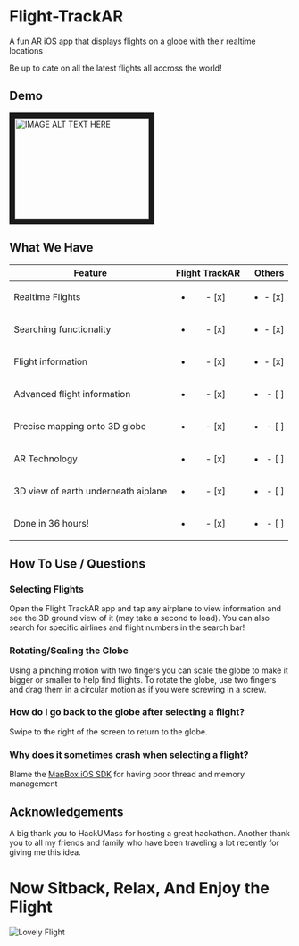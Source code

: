 # Flight-TrackAR
A fun AR iOS app that displays flights on a globe with their realtime locations

Be up to date on all the latest flights all accross the world!

## Demo
<a href="http://www.youtube.com/watch?feature=player_embedded&v=S8j9V2fYhOI
" target="_blank"><img src="http://img.youtube.com/vi/S8j9V2fYhOI/0.jpg" 
alt="IMAGE ALT TEXT HERE" width="240" height="180" border="10" /></a>

## What We Have

| Feature       | Flight TrackAR| Others|
| ------------- |:-------------:| -----:|
| Realtime Flights| <ul><li>- [x] </li></ul> | <ul><li>- [x] </li></ul> |
| Searching functionality | <ul><li>- [x] </li></ul> | <ul><li>- [x] </li></ul> |
| Flight information | <ul><li>- [x] </li></ul> | <ul><li>- [x] </li></ul> |
| Advanced flight information | <ul><li>- [x] </li></ul> | <ul><li>- [ ] </li></ul> |
| Precise mapping onto 3D globe | <ul><li>- [x] </li></ul> | <ul><li>- [ ] </li></ul> |
| AR Technology | <ul><li>- [x] </li></ul> | <ul><li>- [ ] </li></ul> |
| 3D view of earth underneath aiplane | <ul><li>- [x] </li></ul> | <ul><li>- [ ] </li></ul> |
| Done in 36 hours! | <ul><li>- [x] </li></ul> | <ul><li>- [ ] </li></ul> |

## How To Use / Questions

### Selecting Flights
Open the Flight TrackAR app and tap any airplane to view information and see the 3D ground view of it (may take a second to load). You can also search for specific airlines and flight numbers in the search bar!

### Rotating/Scaling the Globe
Using a pinching motion with two fingers you can scale the globe to make it bigger or smaller to help find flights. To rotate the globe, use two fingers and drag them in a circular motion as if you were screwing in a screw.

### How do I go back to the globe after selecting a flight?
Swipe to the right of the screen to return to the globe.

### Why does it sometimes crash when selecting a flight?
Blame the [MapBox iOS SDK](https://github.com/mapbox/mapbox-scenekit) for having poor thread and memory management

## Acknowledgements
A big thank you to HackUMass for hosting a great hackathon. Another thank you to all my friends and family who have been traveling a lot recently for giving me this idea.

# Now Sitback, Relax, And Enjoy the Flight
![Lovely Flight](https://i.imgur.com/eA0zTzQ.png)
